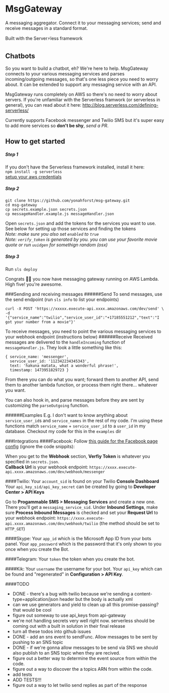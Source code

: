 # MsgGateway

A messaging aggregator. Connect it to your messaging services; send and receive messages in a standard format.

Built with the Server⚡️less framework

## Chatbots
So you want to build a chatbot, eh? We're here to help. MsgGateway connects to your various messaging services and parses incoming/outgoing messages, so that's one less piece you need to worry about. It can be extended to support any messaging service with an API.

MsgGateway runs completely on AWS so there's no need to worry about servers. If you're unfamiliar with the Serverless framwork (or serverless in general), you can read about it here: http://blog.serverless.com/defining-serverless/

Currently supports Facebook messenger and Twilio SMS but it's super easy to add more services so **don't be shy**, *send a PR*.

## How to get started

##### Step 1
If you don't have the Serverless framework installed, install it here:  
`npm install -g serverless`  
[setup your aws credentials](https://github.com/serverless/serverless/blob/master/docs/02-providers/aws/01-setup.md)

##### Step 2
```
git clone https://github.com/yonahforst/msg-gateway.git
cd msg-gateway
cp secrets.example.json secrets.json
cp messageHandler.example.js messageHandler.json
```

Open `secrets.json` and add the tokens for the services you want to use. See below for setting up those services and finding the tokens  
_Note: make sure you also set `enabled` to `true`_  
_Note: `verify_token` is generated by you. you can use your favorite movie quote or run `uuidgen` for somethign random (osx)_

##### Step 3
Run
`sls deploy`

Congrats 👏🏽 you now have messaging gateway running on AWS Lambda. High five! you're awesome.


###Sending and receiving messages
######Send
To send messages, use the send endpoint (run `sls info` to list your endpoints)
```
curl -X POST 'https://xxxxx.execute-api.xxxx.amazonaws.com/dev/send' \
-d '{"service_name":"twilio","service_user_id":"+17185551212","text":"I got your number from a movie"}'
```

To receive messages, you need to point the various messaging services to your webhook endpoint (instructions below)
######Receive
Received messages are delivered to the `handleIncoming` function of `messageHandler.js`. They look a little something like this:
```
{ service_name: 'messenger',
  service_user_id: '112342234345343',
  text: 'hakuna matata, what a wonderful phrase!',
  timestamp: 1473951829723 }
 ```
 From there you can do what you want; forward them to another API, send them to another lambda function, or process them right there... whatever you want.

 You can also hook in, and parse messages before they are sent by customizing the `parseOutgoing` function. 

######Examples
 E.g. I don't want to know anything about `service_user_id`s and `service_names` in the rest of my code. I'm using these functions match `service_name` + `service_user_id` to a `user_id` in my database. Checkout my code for this in the `examples` dir

###Integrations
####Facebook:
Follow [this guide for the Facebook page config](https://developers.facebook.com/docs/messenger-platform/product-overview/setup) (ignore the code snippits):

When you get to the __Webhook__ section, __Verfiy Token__ is whatever you specified in `secrets.json`.  
__Callback Url__ is your webhook endpoint: `https://xxxx.execute-api.xxxx.amazonaws.com/dev/webhook/messenger`  

####Twilio:
Your `account_sid` is found on your Twilio __Console Dashboard__  
Your `api_key_sid/api_key_secret` can be created by going to __Developer Center > API Keys__

Go to __Progammable SMS > Messaging Services__ and create a new one. There you'll get a `messaging_service_sid`. Under __Inbound Settings__, make sure __Process Inbound Messages__ is checked and set your __Request Url__ to your webhook endpoint: `https://xxxx.execute-api.xxxx.amazonaws.com/dev/webhook/twilio` (the method should be set to `HTTP_GET`)

####Skype:
Your `app_id` which is the Microsoft App ID from your bots panel.
Your `app_password` which is the password that it's only shown to you once when you create the Bot.

####Telegram:
Your `token` the token when you create the bot.

####Kik:
Your `username` the username for your bot.
Your `api_key` which can be found and "regenerated" in __Configuration > API Key__.


####TODO
- DONE - there's a bug with twilio because we're sending a content-type=application/json header but the body is actually xml
- can we use generators and yield to clean up all this promise-passing? that would be cool
- figure out someway to use api_keys from api-gateway
- we're not handling secrets very well right now. serverless should be coming out with a built in solution in their final release
- turn all these todos into github issues
- DONE - add an sns event to sendFunc. Allow messages to be sent by pushing to an SNS topic
- DONE - if we're gonna allow messages to be send via SNS we should also publish to an SNS topic when they are recived.
- figure out a better way to determine the event source from within the code.
- figure out a way to discover the a topics ARN from within the code.
- add tests
- ADD TESTS!!!
- figure out a way to let twilio send replies as part of the response	

